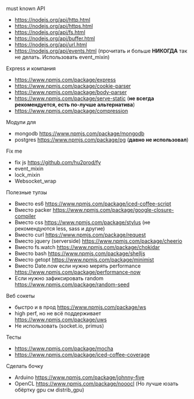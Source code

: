 must known API

 * https://nodejs.org/api/http.html
 * https://nodejs.org/api/https.html
 * https://nodejs.org/api/fs.html
 * https://nodejs.org/api/buffer.html
 * https://nodejs.org/api/url.html
 * https://nodejs.org/api/events.html (прочитать и больше **НИКОГДА** так не делать. Использовать event_mixin)
 
Express и компания

 * https://www.npmjs.com/package/express
 * https://www.npmjs.com/package/cookie-parser
 * https://www.npmjs.com/package/body-parser
 * https://www.npmjs.com/package/serve-static (**не всегда рекомендуется, есть по-лучше альтернатива**)
 * https://www.npmjs.com/package/compression

Модули для
 * mongodb https://www.npmjs.com/package/mongodb
 * postgres https://www.npmjs.com/package/pg (**давно не использовал**)

Fix me

 * fix js https://github.com/hu2prod/fy
 * event_mixin
 * lock_mixin
 * Websocket_wrap

Полезные тулзы

 * Вместо es6    https://www.npmjs.com/package/iced-coffee-script
 * Вместо packer https://www.npmjs.com/package/google-closure-compiler
 * Вместо css    https://www.npmjs.com/package/stylus (не рекомендуются less, sass и другие)
 * Вместо curl   https://www.npmjs.com/package/request
 * Вместо jquery (serverside) https://www.npmjs.com/package/cheerio
 * Вместо fs.watch https://www.npmjs.com/package/chokidar
 * Вместо bash   https://www.npmjs.com/package/shelljs
 * Вместо getopt https://www.npmjs.com/package/minimist
 * Вместо Date.now если нужно мерять performance https://www.npmjs.com/package/performance-now
 * Если нужно зафиксировать random https://www.npmjs.com/package/random-seed

Веб сокеты

 * быстро и в прод https://www.npmjs.com/package/ws
 * high perf, но не всё поддерживает https://www.npmjs.com/package/uws
 * Не использовать (socket.io, primus)

Тесты

 * https://www.npmjs.com/package/mocha
 * https://www.npmjs.com/package/iced-coffee-coverage

Сделать бочку

 * Arduino https://www.npmjs.com/package/johnny-five
 * OpenCL https://www.npmjs.com/package/nooocl (Но лучше юзать обёртку gpu см distrib_gpu)
